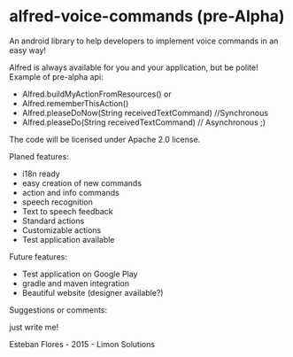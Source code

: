 alfred-voice-commands (pre-Alpha)
=====================

An android library to help developers to implement voice commands in an easy way!

Alfred is always available for you and your application, but be polite! Example of pre-alpha api:

- Alfred.buildMyActionFromResources()
or
- Alfred.rememberThisAction()
- Alfred.pleaseDoNow(String receivedTextCommand) //Synchronous
- Alfred.pleaseDo(String receivedTextCommand)    // Asynchronous ;)


The code will be licensed under Apache 2.0 license.

Planed features:

* i18n ready
* easy creation of new commands
* action and info commands
* speech recognition
* Text to speech feedback
* Standard actions
* Customizable actions
* Test application available

Future features:

* Test application on Google Play
* gradle and maven integration
* Beautiful website (designer available?)

Suggestions or comments:

just write me!

Esteban Flores - 2015 - Limon Solutions
